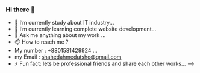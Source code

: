 ### Hi there 👋

- 🔭 I’m currently study about IT industry...
- 🌱 I’m currently learning complete website development...
- 💬 Ask me anything about my work ...
- 📫 How to reach me ?
- My number  : +8801581429924 ...
- my Email   : shahedahmedutsho@gmail.com
- ⚡ Fun fact: lets be professional friends and share each other works...
-->
